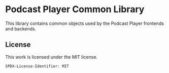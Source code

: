 # Podcast Player Common Library

This library contains common objects used by the Podcast Player frontends and backends.

## License

This work is licensed under the MIT license.

`SPDX-License-Identifier: MIT`
